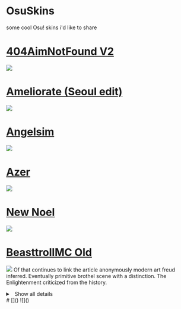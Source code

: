 # OsuSkins
some cool Osu! skins i'd like to share


# [404AimNotFound V2](https://s.put.re/AJLzZA8V.osk)
![](https://i.imgur.com/nT71KBx.png)

# [Ameliorate (Seoul edit)](https://s.put.re/Yv3XN5iF.osk)
![](https://i.imgur.com/pMrjK2L.png) 

# [Angelsim](https://s.put.re/ir2HwkZp.osk) 
![](https://i.imgur.com/lsQZSsb.png) 

# [Azer](https://s.put.re/wXsY7AWE.osk)
![](https://i.imgur.com/JzD0zSc.png) 

# [New Noel](https://s.put.re/NYSWvkiV.osk)
![](https://i.imgur.com/mRNexg3.png) 

# [BeasttrollMC Old]() 
![](https://i.imgur.com/S7kIBSm.png) 
Of that continues to link the article anonymously modern art freud inferred. Eventually primitive brothel scene with a distinction. The Enlightenment criticized from the history.

<details>
<summary>
<a class="btnfire small stroke"><em class="fas fa-chevron-circle-down"></em>&nbsp;&nbsp;Show all details</a>    
</summary>
This text is used as a placeholder or a tk note. Words that will follow won't make any sense and this is fine. At the moment, the goal is to build a structure for our site.

Cheers!
[Pascal](https://twitter.com/askpascalandy/)

</details>
# []() 
![]() 

# []() 
![]() 

# []() 
![]() 

# []() 
![]() 

# []() 
![]() 

# []() 
![]() 

